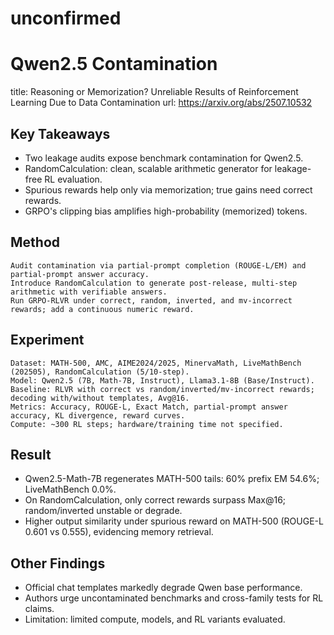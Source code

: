 # unconfirmed
# Qwen2.5 Contamination
title: Reasoning or Memorization? Unreliable Results of Reinforcement Learning Due to Data Contamination
url: https://arxiv.org/abs/2507.10532

## Key Takeaways
- Two leakage audits expose benchmark contamination for Qwen2.5.
- RandomCalculation: clean, scalable arithmetic generator for leakage-free RL evaluation.
- Spurious rewards help only via memorization; true gains need correct rewards.
- GRPO's clipping bias amplifies high-probability (memorized) tokens.

## Method
```
Audit contamination via partial-prompt completion (ROUGE-L/EM) and partial-prompt answer accuracy.
Introduce RandomCalculation to generate post-release, multi-step arithmetic with verifiable answers.
Run GRPO-RLVR under correct, random, inverted, and mv-incorrect rewards; add a continuous numeric reward.
```

## Experiment
```
Dataset: MATH-500, AMC, AIME2024/2025, MinervaMath, LiveMathBench (202505), RandomCalculation (5/10-step).
Model: Qwen2.5 (7B, Math-7B, Instruct), Llama3.1-8B (Base/Instruct).
Baseline: RLVR with correct vs random/inverted/mv-incorrect rewards; decoding with/without templates, Avg@16.
Metrics: Accuracy, ROUGE-L, Exact Match, partial-prompt answer accuracy, KL divergence, reward curves.
Compute: ~300 RL steps; hardware/training time not specified.
```

## Result
- Qwen2.5-Math-7B regenerates MATH-500 tails: 60% prefix EM 54.6%; LiveMathBench 0.0%.
- On RandomCalculation, only correct rewards surpass Max@16; random/inverted unstable or degrade.
- Higher output similarity under spurious reward on MATH-500 (ROUGE-L 0.601 vs 0.555), evidencing memory retrieval.

## Other Findings
- Official chat templates markedly degrade Qwen base performance.
- Authors urge uncontaminated benchmarks and cross-family tests for RL claims.
- Limitation: limited compute, models, and RL variants evaluated.